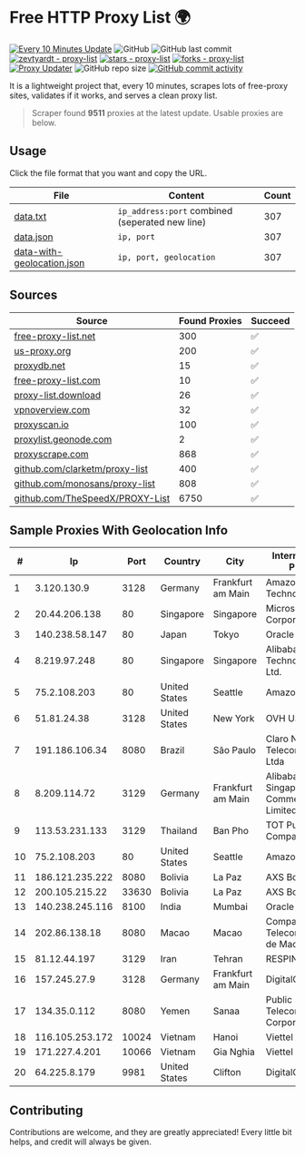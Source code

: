 
# Free HTTP Proxy List 🌍

[![Every 10 Minutes Update](https://github.com/mertguvencli/http-proxy-list/actions/workflows/main.yml/badge.svg?branch=main)](https://github.com/mertguvencli/http-proxy-list/actions/workflows/main.yml)
![GitHub](https://img.shields.io/github/license/mertguvencli/http-proxy-list)
![GitHub last commit](https://img.shields.io/github/last-commit/mertguvencli/http-proxy-list)
[![zevtyardt - proxy-list](https://img.shields.io/static/v1?label=zevtyardt&message=proxy-list&color=blue&logo=github)](https://github.com/zevtyardt/proxy-list "Go to GitHub repo")
[![stars - proxy-list](https://img.shields.io/github/stars/zevtyardt/proxy-list?style=social)](https://github.com/zevtyardt/proxy-list)
[![forks - proxy-list](https://img.shields.io/github/forks/zevtyardt/proxy-list?style=social)](https://github.com/zevtyardt/proxy-list)
[![Proxy Updater](https://github.com/zevtyardt/proxy-list/workflows/Proxy%20Updater/badge.svg)](https://github.com/zevtyardt/proxy-list/actions?query=workflow:"Proxy+Updater")
![GitHub repo size](https://img.shields.io/github/repo-size/zevtyardt/proxy-list)
[![GitHub commit activity](https://img.shields.io/github/commit-activity/m/zevtyardt/proxy-list?logo=commits)](https://github.com/zevtyardt/proxy-list/commits/main)

It is a lightweight project that, every 10 minutes, scrapes lots of free-proxy sites, validates if it works, and serves a clean proxy list.

> Scraper found **9511** proxies at the latest update. Usable proxies are below.

## Usage

Click the file format that you want and copy the URL.

|File|Content|Count|
|----|-------|-----|
|[data.txt](https://raw.githubusercontent.com/mertguvencli/http-proxy-list/main/proxy-list/data.txt)|`ip_address:port` combined (seperated new line)|307|
|[data.json](https://raw.githubusercontent.com/mertguvencli/http-proxy-list/main/proxy-list/data.json)|`ip, port`|307|
|[data-with-geolocation.json](https://raw.githubusercontent.com/mertguvencli/http-proxy-list/main/proxy-list/data-with-geolocation.json)|`ip, port, geolocation`|307|

## Sources

|Source|Found Proxies|Succeed|
|------|-------------|-------|
|[free-proxy-list.net](https://free-proxy-list.net)|300|✅|
|[us-proxy.org](https://www.us-proxy.org)|200|✅|
|[proxydb.net](http://proxydb.net)|15|✅|
|[free-proxy-list.com](https://free-proxy-list.com/?page=&port=&type%5B%5D=http&type%5B%5D=https&up_time=0&search=Search)|10|✅|
|[proxy-list.download](https://www.proxy-list.download/HTTP)|26|✅|
|[vpnoverview.com](https://vpnoverview.com/privacy/anonymous-browsing/free-proxy-servers)|32|✅|
|[proxyscan.io](https://www.proxyscan.io)|100|✅|
|[proxylist.geonode.com](https://proxylist.geonode.com/api/proxy-list?limit=300&page=1&sort_by=lastChecked&sort_type=desc&protocols=http,https)|2|✅|
|[proxyscrape.com](https://api.proxyscrape.com/v2/?request=displayproxies&protocol=http&timeout=10000&country=all&ssl=all&anonymity=all)|868|✅|
|[github.com/clarketm/proxy-list](https://raw.githubusercontent.com/clarketm/proxy-list/master/proxy-list-raw.txt)|400|✅|
|[github.com/monosans/proxy-list](https://raw.githubusercontent.com/monosans/proxy-list/main/proxies/http.txt)|808|✅|
|[github.com/TheSpeedX/PROXY-List](https://raw.githubusercontent.com/TheSpeedX/PROXY-List/master/http.txt)|6750|✅|


## Sample Proxies With Geolocation Info

|#|Ip|Port|Country|City|Internet Service Provider|
|-|--|----|-------|----|-------------------------|
|1|3.120.130.9|3128|Germany|Frankfurt am Main|Amazon Technologies Inc.|
|2|20.44.206.138|80|Singapore|Singapore|Microsoft Corporation|
|3|140.238.58.147|80|Japan|Tokyo|Oracle Corporation|
|4|8.219.97.248|80|Singapore|Singapore|Alibaba (US) Technology Co., Ltd.|
|5|75.2.108.203|80|United States|Seattle|Amazon.com, Inc.|
|6|51.81.24.38|3128|United States|New York|OVH US LLC|
|7|191.186.106.34|8080|Brazil|São Paulo|Claro NXT Telecomunicacoes Ltda|
|8|8.209.114.72|3129|Germany|Frankfurt am Main|Alibaba.com Singapore E-Commerce Private Limited|
|9|113.53.231.133|3129|Thailand|Ban Pho|TOT Public Company Limited|
|10|75.2.108.203|80|United States|Seattle|Amazon.com, Inc.|
|11|186.121.235.222|8080|Bolivia|La Paz|AXS Bolivia S. A.|
|12|200.105.215.22|33630|Bolivia|La Paz|AXS Bolivia S. A.|
|13|140.238.245.116|8100|India|Mumbai|Oracle Corporation|
|14|202.86.138.18|8080|Macao|Macao|Companhia de Telecomunicacoes de Macau|
|15|81.12.44.197|3129|Iran|Tehran|RESPINA Networks|
|16|157.245.27.9|3128|Germany|Frankfurt am Main|DigitalOcean, LLC|
|17|134.35.0.112|8080|Yemen|Sanaa|Public Telecommunication Corporation|
|18|116.105.253.172|10024|Vietnam|Hanoi|Viettel Corporation|
|19|171.227.4.201|10066|Vietnam|Gia Nghia|Viettel Corporation|
|20|64.225.8.179|9981|United States|Clifton|DigitalOcean, LLC|



## Contributing

Contributions are welcome, and they are greatly appreciated! Every
little bit helps, and credit will always be given.

